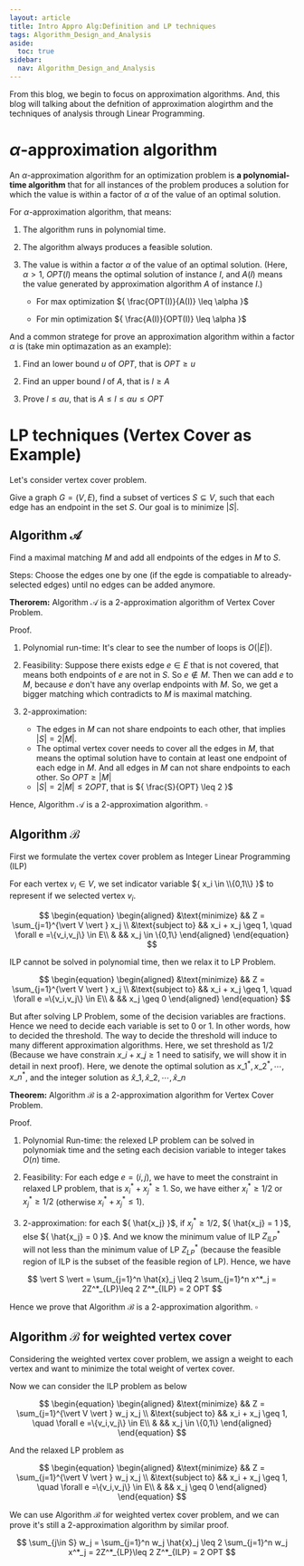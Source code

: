 ```yaml
---
layout: article
title: Intro Appro Alg:Definition and LP techniques
tags: Algorithm_Design_and_Analysis
aside:
  toc: true
sidebar:
  nav: Algorithm_Design_and_Analysis
---
```


From this blog, we begin to focus on approximation algorithms. And, this blog will talking about the defnition of approximation alogirthm and the techniques of analysis through Linear Programming.

<!--more-->

# ${ \alpha }$-approximation algorithm

An ${ \alpha }$-approximation algorithm for an optimization problem is <b>a polynomial-time algorithm</b> that for all instances of the problem produces a solution for which the value is within a factor of ${ \alpha }$ of the value of an optimal solution.

For ${ \alpha }$-approximation algorithm, that means:

1. The algorithm runs in polynomial time.

2. The algorithm always produces a feasible solution.

3. The value is within a factor ${ \alpha }$ of the value of an optimal solution. (Here, ${ \alpha >1 }$, ${ OPT(I) }$ means the optimal solution of instance ${ I }$, and ${ A(I) }$ means the value generated by approximation algorithm ${ A }$ of instance ${ I }$.)

    * For max optimization ${ \frac{OPT(I)}{A(I)} \leq \alpha }$

    * For min optimization ${ \frac{A(I)}{OPT(I)} \leq \alpha }$

And a common stratege for prove an approximation algorithm within a factor ${ \alpha }$ is (take min optimazation as an example): 

1. Find an lower bound ${ u }$ of ${ OPT }$, that is ${ OPT \geq u }$

2. Find an upper bound ${ l }$ of ${ A }$, that is ${ l \geq A }$

3. Prove ${ l \leq \alpha u }$, that is ${ A \leq l \leq \alpha u \leq OPT }$


# LP techniques (Vertex Cover as Example)

Let's consider vertex cover problem.

Give a graph ${ G=(V,E) }$, find a subset of vertices ${ S \subseteq V }$, such that each edge has an endpoint in the set ${ S }$. Our goal is to minimize ${ \vert S \vert }$.

## Algorithm ${ \mathcal{A} }$

Find a maximal matching ${ M }$ and add all endpoints of the edges in ${ M }$ to ${ S }$.

Steps: Choose the edges one by one (if the egde is compatiable to already-selected edges) until no edges can be added anymore.

<b>Therorem:</b> Algorithm ${ \mathcal{A} }$ is a ${ 2 }$-approximation algorithm of Vertex Cover Problem.

Proof.

1. Polynomial run-time: It's clear to see the number of loops is ${ O(\vert E \vert ) }$.

2. Feasibility: Suppose there exists edge ${ e \in E }$ that is not covered, that means both endpoints of ${ e }$ are not in ${ S }$. So ${ e\notin M }$. Then we can add ${ e }$ to ${ M }$, because ${ e }$ don't have any overlap endpoints with ${ M }$. So, we get a bigger matching which contradicts to ${ M }$ is maximal matching. 

3. ${ 2 }$-approximation: 
    * The edges in ${ M }$ can not share endpoints to each other, that implies ${ \vert S \vert = 2 \vert M \vert }$.
    * The optimal vertex cover needs to cover all the edges in ${ M }$, that means the optimal solution have to contain at least one endpoint of each edge in ${ M }$. And all edges in ${ M }$ can not share endpoints to each other. So ${ OPT \geq \vert M \vert }$
    * ${ \vert S \vert = 2 \vert M \vert \leq 2 OPT }$, that is ${ \frac{S}{OPT} \leq 2 }$

Hence, Algorithm ${ \mathcal{A} }$ is a ${ 2 }$-approximation algorithm. ${ \square }$

## Algorithm ${ \mathcal{B} }$

First we formulate the vertex cover problem as Integer Linear Programming (ILP)

For each vertex ${ v_i \in V}$, we set indicator variable ${ x_i \in \\{0,1\\} }$ to represent if we selected vertex ${ v_i }$.

<center>$$
\begin{equation}
\begin{aligned}
&\text{minimize} && Z = \sum_{j=1}^{\vert V \vert } x_j \\
&\text{subject to} && x_i + x_j \geq 1, \quad \forall e =\{v_i,v_j\} \in E\\
& && x_j \in \{0,1\}
\end{aligned}
\end{equation}
$$</center>

ILP cannot be solved in polynomial time, then we relax it to LP Problem.

<center>$$
\begin{equation}
\begin{aligned}
&\text{minimize} && Z = \sum_{j=1}^{\vert V \vert } x_j \\
&\text{subject to} && x_i + x_j \geq 1, \quad \forall e =\{v_i,v_j\} \in E\\
& && x_j \geq 0
\end{aligned}
\end{equation}
$$</center>

But after solving LP Problem, some of the decision variables are fractions. Hence we need to decide each variable is set to ${ 0 }$ or ${ 1 }$. In other words, how to decided the threshold. The way to decide the threshold will induce to many different approximation algorithms. Here, we set threshold as ${ 1/2 }$ (Because we have constrain ${ x\_i + x\_j \geq 1 }$ need to satisify, we will show it in detail in next proof). Here, we denote the optimal solution as ${ x\_1^*, x\_2^*, \cdots, x\_n^* }$, and the integer solution as ${\hat{x}\_1,\hat{x}\_2,\cdots,\hat{x}\_n}$

<b>Theorem:</b> Algorithm ${ \mathcal{B} }$ is a ${ 2 }$-approximation algorithm for Vertex Cover Problem.

Proof. 

1. Polynomial Run-time: the relexed LP problem can be solved in polynomiak time and the seting each decision variable to integer takes ${O(n)}$ time.  

2. Feasibility: For each edge ${ e= (i,j)}$, we have to meet the constraint in relaxed LP problem, that is ${x_i^*+x_j^* \geq 1}$. So, we have either ${x_i^* \geq 1/2}$ or ${x_j^* \geq 1/2}$ (otherwise ${ x_i^*+x_j^* \leq 1 }$).

3. ${ 2 }$-approximation: for each ${ \hat{x_j} }$, if ${ x_j^* \geq 1/2 }$, ${ \hat{x_j} = 1 }$, else ${ \hat{x_j} = 0 }$. And we know the minimum value of ILP ${ Z^*_{ILP} }$ will not less than the minimum value of LP ${ Z^*_{LP} }$ (because the feasible region of ILP is the subset of the feasible region of LP). Hence, we have

<center>$$
\vert S \vert = \sum_{j=1}^n \hat{x}_j \leq 2 \sum_{j=1}^n x^*_j = 2Z^*_{LP}\leq 2 Z^*_{ILP} = 2 OPT
$$</center>
 
Hence we prove that Algorithm ${ \mathcal{B} }$ is a ${ 2 }$-approximation algorithm. ${ \square }$

## Algorithm ${ \mathcal{B} }$ for weighted vertex cover

Considering the weighted vertex cover problem, we assign a weight to each vertex and want to minimize the total weight of vertex cover.

Now we can consider the ILP problem as below

<center>$$
\begin{equation}
\begin{aligned}
&\text{minimize} && Z = \sum_{j=1}^{\vert V \vert } w_j x_j \\
&\text{subject to} && x_i + x_j \geq 1, \quad \forall e =\{v_i,v_j\} \in E\\
& && x_j \in \{0,1\}
\end{aligned}
\end{equation}
$$</center>

And the relaxed LP problem as

<center>$$
\begin{equation}
\begin{aligned}
&\text{minimize} && Z = \sum_{j=1}^{\vert V \vert } w_j x_j \\
&\text{subject to} && x_i + x_j \geq 1, \quad \forall e =\{v_i,v_j\} \in E\\
& && x_j \geq 0
\end{aligned}
\end{equation}
$$</center>

We can use Algorithm ${ \mathcal{B} }$ for weighted vertex cover problem, and we can prove it's still a ${ 2 }$-approximation algorithm by similar proof.

<center>$$
\sum_{j\in S} w_j = \sum_{j=1}^n w_j \hat{x}_j \leq 2 \sum_{j=1}^n w_j x^*_j = 2Z^*_{LP}\leq 2 Z^*_{ILP} = 2 OPT
$$</center>